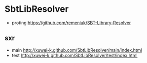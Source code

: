 # SbtLibResolver

* proting https://github.com/remeniuk/SBT-Library-Resolver

## sxr 
* main http://xuwei-k.github.com/SbtLibResolver/main/index.html
* test http://xuwei-k.github.com/SbtLibResolver/test/index.html
